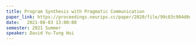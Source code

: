 ```yaml
---
title: Program Synthesis with Pragmatic Communication
paper_link: https://proceedings.neurips.cc/paper/2020/file/99c83c904d0d64fbef50d919a5c66a80-Paper.pdf
date:   2021-08-03 13:00:00
semester: 2021 Summer
speaker: David Yu-Tung Hui
---
```


